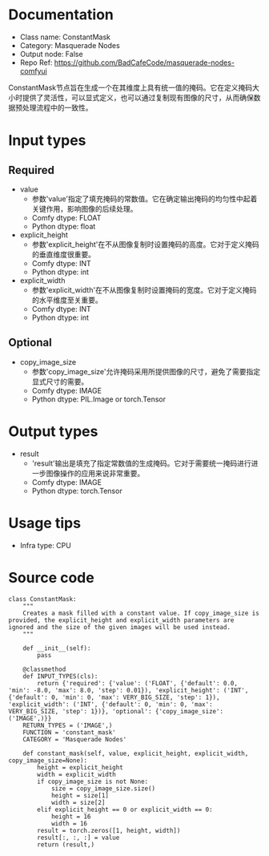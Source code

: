 # Documentation
- Class name: ConstantMask
- Category: Masquerade Nodes
- Output node: False
- Repo Ref: https://github.com/BadCafeCode/masquerade-nodes-comfyui

ConstantMask节点旨在生成一个在其维度上具有统一值的掩码。它在定义掩码大小时提供了灵活性，可以显式定义，也可以通过复制现有图像的尺寸，从而确保数据预处理流程中的一致性。

# Input types
## Required
- value
    - 参数'value'指定了填充掩码的常数值。它在确定输出掩码的均匀性中起着关键作用，影响图像的后续处理。
    - Comfy dtype: FLOAT
    - Python dtype: float
- explicit_height
    - 参数'explicit_height'在不从图像复制时设置掩码的高度。它对于定义掩码的垂直维度很重要。
    - Comfy dtype: INT
    - Python dtype: int
- explicit_width
    - 参数'explicit_width'在不从图像复制时设置掩码的宽度。它对于定义掩码的水平维度至关重要。
    - Comfy dtype: INT
    - Python dtype: int
## Optional
- copy_image_size
    - 参数'copy_image_size'允许掩码采用所提供图像的尺寸，避免了需要指定显式尺寸的需要。
    - Comfy dtype: IMAGE
    - Python dtype: PIL.Image or torch.Tensor

# Output types
- result
    - 'result'输出是填充了指定常数值的生成掩码。它对于需要统一掩码进行进一步图像操作的应用来说非常重要。
    - Comfy dtype: IMAGE
    - Python dtype: torch.Tensor

# Usage tips
- Infra type: CPU

# Source code
```
class ConstantMask:
    """
    Creates a mask filled with a constant value. If copy_image_size is provided, the explicit_height and explicit_width parameters are ignored and the size of the given images will be used instead.
    """

    def __init__(self):
        pass

    @classmethod
    def INPUT_TYPES(cls):
        return {'required': {'value': ('FLOAT', {'default': 0.0, 'min': -8.0, 'max': 8.0, 'step': 0.01}), 'explicit_height': ('INT', {'default': 0, 'min': 0, 'max': VERY_BIG_SIZE, 'step': 1}), 'explicit_width': ('INT', {'default': 0, 'min': 0, 'max': VERY_BIG_SIZE, 'step': 1})}, 'optional': {'copy_image_size': ('IMAGE',)}}
    RETURN_TYPES = ('IMAGE',)
    FUNCTION = 'constant_mask'
    CATEGORY = 'Masquerade Nodes'

    def constant_mask(self, value, explicit_height, explicit_width, copy_image_size=None):
        height = explicit_height
        width = explicit_width
        if copy_image_size is not None:
            size = copy_image_size.size()
            height = size[1]
            width = size[2]
        elif explicit_height == 0 or explicit_width == 0:
            height = 16
            width = 16
        result = torch.zeros([1, height, width])
        result[:, :, :] = value
        return (result,)
```